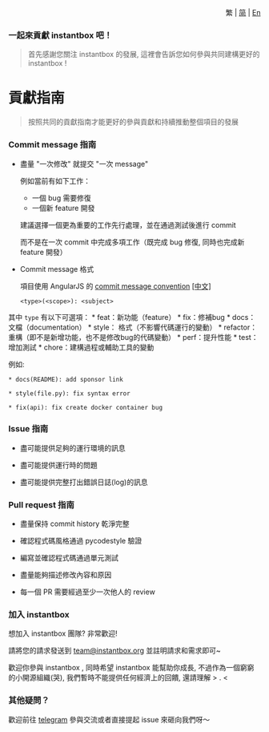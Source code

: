 <p align="right">繁 | <a href="./CONTRIBUTING-zh_cn.md">简</a> | <a href="../CONTRIBUTING.md">En</a></p>

### 一起來貢獻 instantbox 吧！

> 首先感謝您關注 instantbox 的發展, 這裡會告訴您如何參與共同建構更好的 instantbox !


# 貢獻指南

> 按照共同的貢獻指南才能更好的參與貢獻和持續推動整個項目的發展


### Commit message 指南

* 盡量 "一次修改" 就提交 "一次 message"

  例如當前有如下工作：

  * 一個 bug 需要修復
  * 一個新 feature 開發

  建議選擇一個更為重要的工作先行處理，並在通過測試後進行 commit

  而不是在一次 commit 中完成多項工作（既完成 bug 修復, 同時也完成新 feature 開發）

* Commit message 格式

  項目使用 AngularJS 的 [commit message convention](https://github.com/angular/angular.js/blob/master/DEVELOPERS.md#-git-commit-guidelines) [[中文]](http://www.ruanyifeng.com/blog/2016/01/commit_message_change_log.html)

  `<type>(<scope>): <subject>`

 其中 `type` 有以下可選項：
    * feat：新功能（feature）
    * fix：修補bug
    * docs：文檔（documentation）
    * style： 格式（不影響代碼運行的變動）
    * refactor：重構（即不是新增功能，也不是修改bug的代碼變動）
    * perf：提升性能
    * test：增加測試
    * chore：建構過程或輔助工具的變動

  例如:

    * docs(README): add sponsor link

    * style(file.py): fix syntax error

    * fix(api): fix create docker container bug


### Issue 指南

* 盡可能提供足夠的運行環境的訊息

* 盡可能提供運行時的問題

* 盡可能提供完整打出錯誤日誌(log)的訊息


### Pull request 指南

* 盡量保持 commit history 乾淨完整

* 確認程式碼風格通過 pycodestyle 驗證

* 編寫並確認程式碼通過單元測試

* 盡量能夠描述修改內容和原因

* 每一個 PR 需要經過至少一次他人的 review


### 加入 instantbox

想加入 instantbox 團隊? 非常歡迎!

請將您的請求發送到 team@instantbox.org 並註明請求和需求即可~

歡迎你參與 instantbox , 同時希望 instantbox 能幫助你成長, 不過作為一個窮窮的小開源組織(哭), 我們暫時不能提供任何經濟上的回饋, 還請理解 > . < 


### 其他疑問？

歡迎前往 [telegram](https://t.me/joinchat/HtYtxRSerOwrMLg_2_wZTQ) 參與交流或者直接提起 issue 來砸向我們呀～

